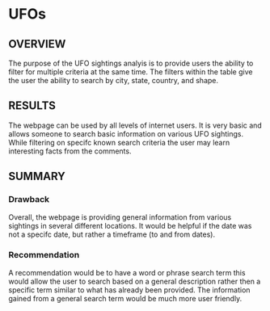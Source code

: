 # UFOs

## OVERVIEW

The purpose of the UFO sightings analyis is to provide users the ability to filter for multiple criteria at the same time.  The filters within the table give the user the ability to search by city, state, country, and shape. 

## RESULTS 

The webpage can be used by all levels of internet users.  It is very basic and allows someone to search basic information on various UFO sightings.  While filtering on specifc known search criteria the user may learn interesting facts from the comments. 

## SUMMARY

### Drawback

Overall, the webpage is providing general information from various sightings in several different locations.  It would be helpful if the date was not a specifc date, but rather a timeframe (to and from dates). 


### Recommendation

A recommendation would be to have a word or phrase search term this would allow the user to search based on a general description rather then a specific term similar to what has already been provided. The information gained from a general search term would be much more user friendly.  
